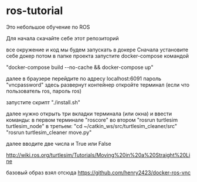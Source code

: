 # ros-tutorial

Это небольшое обучение по ROS

Для начала скачайте себе этот репозиторий

все окружение и код мы будем запускать в докере
Сначала установите себе докер
потом в папке проекта запустите docker-compose командой

"docker-compose build --no-cache && docker-compose up"

далее в браузере перейдите по адресу localhost:6091
пароль "vncpassword"
здесь развернут контейнер
откройте терминал
(если что пользователь ros, пароль ros)

запустите скрипт 
"./install.sh"

далее нужно открыть три вкладки терминала (или окна) и ввести команды:
в первом терминале "roscore"
во втором "rosrun turtlesim turtlesim_node"
в третьем:
"cd ~/catkin_ws/src/turtlesim_cleaner/src"
"rosrun turtlesim_cleaner move.py"

далее вводите две числа и True или False

http://wiki.ros.org/turtlesim/Tutorials/Moving%20in%20a%20Straight%20Line

базовый образ взял отсюда
https://github.com/henry2423/docker-ros-vnc
